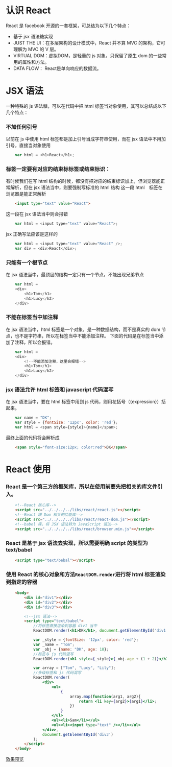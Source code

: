 # 认识 React
React 是 facebook 开源的一套框架，可总结为以下几个特点：
- 基于 jsx 语法糖实现
- JUST THE UI：在多层架构的设计模式中，React 并不算 MVC 的架构，它可理解为 MVC 的 V 层。
- VIRTUAL DOM：虚拟DOM，是轻量的 js 对象，只保留了原生 dom 的一些常用的属性和方法。
- DATA FLOW： React是单向响应的数据流。

# JSX 语法
一种特殊的 js 语法糖，可以在代码中把 html 标签当对象使用，其可以总结成以下几个特点：
### 不加任何引号
以前在 js 中使用 html 标签都是加上引号当成字符串使用，而在 jsx 语法中不用加引号，直接当对象使用
```javascript
    var html = <h1>React</h1>;
```
### 标签一定要有对应的结束标标签或结束标识：
有时候我们在写 html 结构的时候，都没有把对应的结束标识加上，但浏览器能正常解析，但在 jsx 语法当中，则要强制写标准的 html 结构
这一段 html　标签在浏览器是能正常解析
```html
    <input type="text" value="React">
```
这一段在 jsx 语法当中则会报错
```javascript
    var html = <input type="text" value="React">;
```
jsx 正确写法应该是这样的
```javascript
    var html = <input type="text" value="React" />;
    var div = <div>React</div>;
```
### 只能有一个根节点
在 jsx 语法当中，最顶层的结构一定只有一个节点，不能出现兄弟节点
```javascript
    var html = 
    <div>
        <h1>Tom</h1>
        <h1>Lucy</h2>
    </div>
```
### 不能在标签当中加注释
在 jsx 语法当中，html 标签是一个对象，是一种数据结构，而不是真实的 dom 节点，也不是字符串，所以在标签当中不能添加注释。
下面的代码是在标签当中添加了注释，所以会报错。
```javascript
    var html = 
    <div>
        <!--不能添加注释，这里会报错-->
        <h1>Tom</h1>
        <h1>Lucy</h2>
    </div>
```
### jsx 语法允许 html 标签和 javascript 代码混写
在 jsx 语法当中，要在 html 标签中用到 js 代码，则用花括号（{expression}）括起来。
```javascript
    var name = "DK";
    var style = {fontSize: '12px', color: 'red'};
    var html = <span style={style}>{name}</span>;
```
最终上面的代码将会解析成
```html
    <span style="font-size:12px; color:red">DK</span>
```

# React 使用
### React 是一个第三方的框架库，所以在使用前要先把相关的库文件引入。
```html
    <!--React 核心库-->
    <script src="../../../../libs/react/react.js"></script>
    <!--React 跟 Dom 相关的功能库-->
    <script src="../../../../libs/react/react-dom.js"></script>
    <!--babel 库，将 JSX 语法转为 JavaScript 语法-->
    <script src="../../../../libs/react/browser.min.js"></script>
```
### React 是基于 jsx 语法去实现，所以需要明确 script 的类型为 text/babel
```html
    <script type="text/bebal"></script>
```
### 使用 React 的核心对象和方法`ReactDOM.render`进行将 html 标签渲染到指定的容器
```html
    <body>
        <div id="div1"></div>
        <div id="div2"></div>
        <div id="div3"></div>

        <!--jsx 语法-->
        <script type="text/babel">
            //将标签直接渲染到容器 div1 当中
            ReactDOM.render(<h1>DK</h1>, document.getElementById('div1'));

            var _style = {fontSize: '12px', color: 'red'};
            var _name = "Tom";
            var _obj = {name: "DK", age: 18};
            //标签与 js 代码混写
            ReactDOM.render(<h1 style={_style}>{_obj.age + (1 + 2)}</h1>, document.getElementById('div2'));

            var array = ["Tom", "Lucy", "Lily"];
            //多级标签和 js 代码混写
            ReactDOM.render(
                <div>
                    <ul>
                        {
                            array.map(function(arg1, arg2){
                                return <li key={arg2}>{arg1}</li>;
                            })
                        }
                    </ul>
                    <ul><li>Sam</li></ul>
                    <ul><li><input type="text" /></li></ul>
                </div>,
                document.getElementById('div3')
            );
        </script>
    </body>    
```
[效果预览](https://dk-lan.github.io/react/jsx.html)